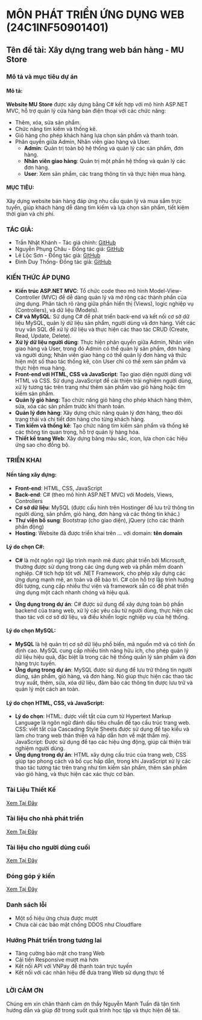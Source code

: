 
# MÔN PHÁT TRIỂN ỨNG DỤNG WEB (24C1INF50901401)

## Tên đề tài: Xây dựng trang web bán hàng - MU Store

### Mô tả và mục tiêu dự án

#### Mô tả:
**Website MU Store** được xây dựng bằng C# kết hợp với mô hình ASP.NET MVC, hỗ trợ quản lý cửa hàng bán điện thoại với các chức năng:
- Thêm, xóa, sửa sản phẩm.
- Chức năng tìm kiếm và thống kê.
- Giỏ hàng cho phép khách hàng lựa chọn sản phẩm và thanh toán.
- Phân quyền giữa Admin, Nhân viên giao hàng và User.
  - **Admin**: Quản trị toàn bộ hệ thống và quản lý các sản phẩm, đơn hàng.
  - **Nhân viên giao hàng**: Quản trị một phần hệ thống và quản lý các đơn hàng.
  - **User**: Xem sản phẩm, các trang thông tin và thực hiện mua hàng.

#### MỤC TIÊU:
Xây dựng website bán hàng đáp ứng nhu cầu quản lý và mua sắm trực tuyến, giúp khách hàng dễ dàng tìm kiếm và lựa chọn sản phẩm, tiết kiệm thời gian và chi phí.

### TÁC GIẢ:

- Trần Nhật Khánh - Tác giả chính: [GitHub](https://github.com/tnKiness)
- Nguyễn Phụng Châu - Đồng tác giả: [GitHub](https://github.com/j1mmyhvstle)
- Lê Lộc Sơn - Đồng tác giả: [GitHub](https://github.com/SonLocLe)
- Đinh Duy Thống- Đồng tác giả: [GitHub]()

### KIẾN THỨC ÁP DỤNG

- **Kiến trúc ASP.NET MVC**: Tổ chức code theo mô hình Model-View-Controller (MVC) để dễ dàng quản lý và mở rộng các thành phần của ứng dụng. Phân tách rõ ràng giữa phần hiển thị (Views), logic nghiệp vụ (Controllers), và dữ liệu (Models).
- **C# và MySQL**: Sử dụng C# để phát triển back-end và kết nối cơ sở dữ liệu MySQL, quản lý dữ liệu sản phẩm, người dùng và đơn hàng. Viết các truy vấn SQL để xử lý dữ liệu và thực hiện các thao tác CRUD (Create, Read, Update, Delete).
- **Xử lý dữ liệu người dùng**: Thực hiện phân quyền giữa Admin, Nhân viên giao hàng và User, trong đó Admin có thể quản lý sản phẩm, đơn hàng và người dùng; Nhân viên giao hàng có thể quản lý đơn hàng và thức hiện một số thao tác thống kê, còn User chỉ có thể xem sản phẩm và thực hiện mua hàng.
- **Front-end với HTML, CSS và JavaScript**: Tạo giao diện người dùng với HTML và CSS. Sử dụng JavaScript để cải thiện trải nghiệm người dùng, xử lý tương tác trên trang như thêm sản phẩm vào giỏ hàng hoặc tìm kiếm sản phẩm.
- **Quản lý giỏ hàng**: Tạo chức năng giỏ hàng cho phép khách hàng thêm, sửa, xóa các sản phẩm trước khi thanh toán.
- **Quản lý đơn hàng**: Xây dựng chức năng quản lý đơn hàng, theo dõi trạng thái và chi tiết đơn hàng cho từng khách hàng.
- **Tìm kiếm và thống kê**: Tạo chức năng tìm kiếm sản phẩm và thống kê các thông tin quan trọng, hỗ trợ quản lý hàng hóa.
- **Thiết kế trang Web**: Xây dựng bảng màu sắc, icon, lựa chọn các hiệu ứng sao cho đồng bộ.

### TRIỂN KHAI

#### Nền tảng xây dựng:

- **Front-end**: HTML, CSS, JavaScript
- **Back-end**: C# (theo mô hình ASP.NET MVC) với Models, Views, Controllers
- **Cơ sở dữ liệu**: MySQL (được cấu hình trên Hostinger để lưu trữ thông tin người dùng, sản phẩm, giỏ hàng, đơn hàng và các thông tin khác.)
- **Thư viện bổ sung**: Bootstrap (cho giao diện), jQuery (cho các thành phần động)
- **Hosting**: Website đã được triển khai trên … với domain: **tên domain**

#### Lý do chọn C#:

- **C#** là một ngôn ngữ lập trình mạnh mẽ được phát triển bởi Microsoft, thường được sử dụng trong các ứng dụng web và phần mềm doanh nghiệp. C# tích hợp tốt với .NET Framework, cho phép xây dựng các ứng dụng mạnh mẽ, an toàn và dễ bảo trì. C# còn hỗ trợ lập trình hướng đối tượng, cung cấp nhiều thư viện và framework sẵn có để phát triển ứng dụng một cách nhanh chóng và hiệu quả.

- **Ứng dụng trong dự án**: C# được sử dụng để xây dựng toàn bộ phần backend của trang web, xử lý các yêu cầu từ người dùng, thực hiện các thao tác với cơ sở dữ liệu, và điều khiển logic nghiệp vụ của hệ thống.

#### Lý do chọn MySQL:

- **MySQL** là hệ quản trị cơ sở dữ liệu phổ biến, mã nguồn mở và có tính ổn định cao. MySQL cung cấp nhiều tính năng hữu ích, cho phép quản lý dữ liệu hiệu quả, đặc biệt là trong các hệ thống quản lý sản phẩm và đơn hàng trực tuyến.
- **Ứng dụng trong dự án**: MySQL được sử dụng để lưu trữ thông tin người dùng, sản phẩm, giỏ hàng, và đơn hàng. Nó giúp thực hiện các thao tác truy xuất, thêm, sửa, xóa dữ liệu, đảm bảo các thông tin được lưu trữ và quản lý một cách an toàn.

#### Lý do chọn HTML, CSS, và JavaScript:

- **Lý do chọn**:
    HTML: được viết tắt của cụm từ Hypertext Markup Language là ngôn ngữ đánh dấu tiêu chuẩn để tạo cấu trúc trang web.
    CSS: viết tắt của Cascading Style Sheets được sử dụng để tạo kiểu và làm cho trang web thân thiện và hấp dẫn hơn về mặt thẩm mỹ.
    JavaScript: Được sử dụng để tạo các hiệu ứng động, giúp cải thiện trải nghiệm người dùng.
- **Ứng dụng trong dự án**: HTML xây dựng cấu trúc của trang web, CSS giúp tạo phong cách và bố cục hấp dẫn, trong khi JavaScript xử lý các thao tác tương tác trên trang như tìm kiếm sản phẩm, thêm sản phẩm vào giỏ hàng, và thực hiện các xác thực cơ bản.

### Tài Liệu Thiết Kế

[Xem Tại Đây](#)

### Tài liệu cho nhà phát triển

[Xem Tại Đây](#)

### Tài liệu cho người dùng cuối

[Xem Tại Đây](#)

### Đóng góp ý kiến

[Xem Tại Đây](#)

### Danh sách lỗi

- Một số hiệu ứng chưa được mượt
- Chưa cài các bảo mật chống DDOS như Cloudflare

### Hướng Phát triển trong tương lai
- Tăng cường bảo mật cho trang Web
- Cải tiến Responsive mượt mà hơn
- Kết nối API với VNPay để thanh toán trực tuyến
- Kết nối với các nhãn hiệu để đưa trang Web sử dụng thực tế

##
### LỜI CẢM ƠN
Chúng em xin chân thành cảm ơn thầy Nguyễn Mạnh Tuấn đã tận tình hướng dẫn và giúp đỡ trong suốt quá trình học tập và thực hiện đề tài.

